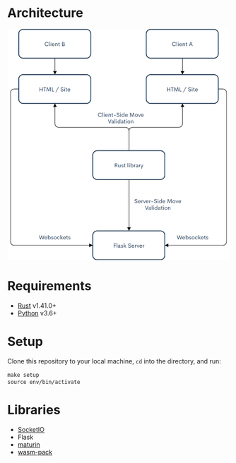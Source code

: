 # Architecture
![](Multiplayer%20Chess.png)

# Requirements
+ [Rust](https://www.rust-lang.org/learn/get-started) v1.41.0+
+ [Python](https://www.python.org/downloads/) v3.6+

# Setup
Clone this repository to your local machine, `cd` into the directory, and run:
```
make setup
source env/bin/activate
```

# Libraries
+ [SocketIO](https://github.com/miguelgrinberg/python-socketio)
+ Flask
+ [maturin](https://github.com/PyO3/maturin)
+ [wasm-pack](https://github.com/rustwasm/wasm-pack)
